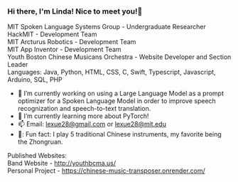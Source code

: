 ### Hi there, I'm Linda! Nice to meet you!👋

MIT Spoken Language Systems Group - Undergraduate Researcher <br>
HackMIT - Development Team <br>
MIT Arcturus Robotics - Development Team <br>
MIT App Inventor - Development Team <br>
Youth Boston Chinese Musicans Orchestra - Website Developer and Section Leader <br>
Languages: Java, Python, HTML, CSS, C, Swift, Typescript, Javascript, Arduino, SQL, PHP <br>

- :hammer: I’m currently working on using a Large Language Model as a prompt optimizer for a Spoken Language Model in order to improve speech recognization and speech-to-text translation. 
- :school: I’m currently learning more about PyTorch!
- 📫 Email: lexue28@gmail.com or lexue28@mit.edu
- 🎵: Fun fact: I play 5 traditional Chinese instruments, my favorite being the Zhongruan.

Published Websites: <br>
Band Website - http://youthbcma.us/ <br>
Personal Project - https://chinese-music-transposer.onrender.com/ <br>
